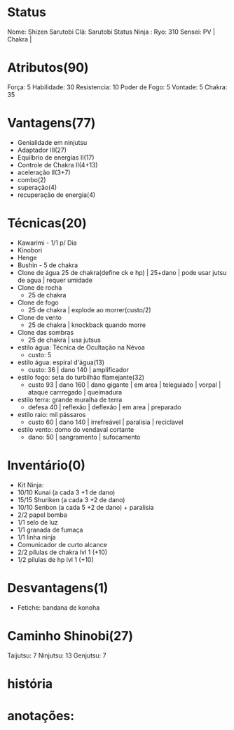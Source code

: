 # Status
Nome:  Shizen Sarutobi
Clã:  Sarutobi
Status Ninja : 
Ryo:  310
Sensei: 
PV | 
Chakra | 



# Atributos(90)
Força: 5 
Habilidade: 30
Resistencia: 10
Poder de Fogo: 5
Vontade: 5
Chakra: 35


# Vantagens(77)
- Genialidade em ninjutsu
- Adaptador III(27)
- Equilbrio de energias II(17)
- Controle de Chakra II(4+13)
- aceleração II(3+7)
- combo(2)
- superação(4)
- recuperação de energia(4)





# Técnicas(20)
- Kawarimi - 1/1 p/ Dia
- Kinobori
- Henge
- Bushin - 5 de chakra
- Clone de água
	  25 de chakra(define ck e hp) | 25+dano | pode usar jutsu de agua | requer umidade
- Clone de rocha
	- 25 de chakra
- Clone de fogo
	- 25 de chakra | explode ao morrer(custo/2) 
- Clone de vento
	- 25 de chakra | knockback quando morre
- Clone das sombras
	- 25 de chakra | usa jutsus
- estilo água: Técnica de Ocultação na Névoa
  - custo: 5 
- estilo água: espiral d'água(13)
  - custo: 36 | dano 140 | amplificador 
- estilo fogo: seta do turbilhão flamejante(32)
	- custo 93 | dano  160 | dano gigante | em area | teleguiado | vorpal | ataque carrregado | queimadura
- estilo terra: grande muralha de terra
	- defesa 40 | reflexão | deflexão | em area | preparado
- estilo raio: mil pássaros
	- custo 60 | dano 140 | irrefreável | paralisia | reciclavel
- estilo vento: domo do vendaval cortante
	-  dano: 50 | sangramento | sufocamento

# Inventário(0)
- Kit Ninja:
 - 10/10 Kunai (a cada 3 +1 de dano)
 - 15/15 Shuriken (a cada 3 +2 de dano)
 - 10/10 Senbon (a cada 5 +2 de dano) + paralisia
 - 2/2 papel bomba
 - 1/1 selo de luz
 - 1/1 granada de fumaça
 - 1/1 linha ninja
 - Comunicador de curto alcance
 - 2/2 pílulas de chakra lvl 1 (+10)
 - 1/2 pílulas de hp lvl 1 (+10)



# Desvantagens(1)
- Fetiche: bandana de konoha

# Caminho Shinobi(27) 
Taijutsu: 7
Ninjutsu: 13
Genjutsu: 7

# história

# anotações:
